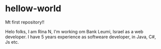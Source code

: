 # hellow-world
Mt first repository!!

Helo folks,
I am Rina N, I'm working om Bank Leumi, Israel as a web developer.
I have 5 years experience as softweare developer, in Java, C#, Js etc.
